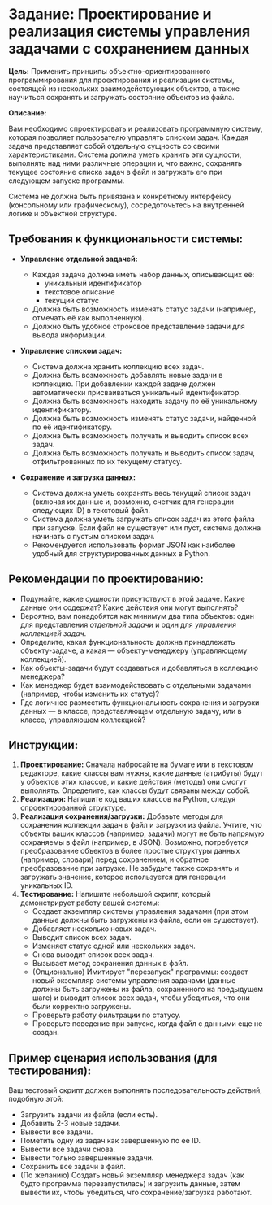 # Задание: Проектирование и реализация системы управления задачами с сохранением данных

**Цель:** Применить принципы объектно-ориентированного программирования для проектирования и реализации системы, состоящей из нескольких взаимодействующих объектов, а также научиться сохранять и загружать состояние объектов из файла.

**Описание:**

Вам необходимо спроектировать и реализовать программную систему, которая позволяет пользователю управлять списком задач. Каждая задача представляет собой отдельную сущность со своими характеристиками. Система должна уметь хранить эти сущности, выполнять над ними различные операции и, что важно, сохранять текущее состояние списка задач в файл и загружать его при следующем запуске программы.

Система не должна быть привязана к конкретному интерфейсу (консольному или графическому), сосредоточьтесь на внутренней логике и объектной структуре.

## Требования к функциональности системы:

* **Управление отдельной задачей:**
    * Каждая задача должна иметь набор данных, описывающих её:
      * уникальный идентификатор
      * текстовое описание
      * текущий статус
    * Должна быть возможность изменять статус задачи (например, отмечать её как выполненную).
    * Должно быть удобное строковое представление задачи для вывода информации.

* **Управление списком задач:**
    * Система должна хранить коллекцию всех задач.
    * Должна быть возможность добавлять новые задачи в коллекцию. При добавлении каждой задаче должен автоматически присваиваться уникальный идентификатор.
    * Должна быть возможность находить задачу по её уникальному идентификатору.
    * Должна быть возможность изменять статус задачи, найденной по её идентификатору.
    * Должна быть возможность получать и выводить список всех задач.
    * Должна быть возможность получать и выводить список задач, отфильтрованных по их текущему статусу.

* **Сохранение и загрузка данных:**
    * Система должна уметь сохранять весь текущий список задач (включая их данные и, возможно, счетчик для генерации следующих ID) в текстовый файл.
    * Система должна уметь загружать список задач из этого файла при запуске. Если файл не существует или пуст, система должна начинать с пустым списком задач.
    * Рекомендуется использовать формат JSON как наиболее удобный для структурированных данных в Python.

## Рекомендации по проектированию:

* Подумайте, какие *сущности* присутствуют в этой задаче. Какие данные они содержат? Какие действия они могут выполнять?
* Вероятно, вам понадобятся как минимум два типа объектов: один для представления *отдельной задачи* и один для *управления коллекцией задач*.
* Определите, какая функциональность должна принадлежать объекту-задаче, а какая — объекту-менеджеру (управляющему коллекцией).
* Как объекты-задачи будут создаваться и добавляться в коллекцию менеджера?
* Как менеджер будет взаимодействовать с отдельными задачами (например, чтобы изменить их статус)?
* Где логичнее разместить функциональность сохранения и загрузки данных — в классе, представляющем отдельную задачу, или в классе, управляющем коллекцией?

## Инструкции:

1.  **Проектирование:** Сначала набросайте на бумаге или в текстовом редакторе, какие классы вам нужны, какие данные (атрибуты) будут у объектов этих классов, и какие действия (методы) они смогут выполнять. Определите, как классы будут связаны между собой.
2.  **Реализация:** Напишите код ваших классов на Python, следуя спроектированной структуре.
3.  **Реализация сохранения/загрузки:** Добавьте методы для сохранения коллекции задач в файл и загрузки из файла. Учтите, что объекты ваших классов (например, задачи) могут не быть напрямую сохраняемы в файл (например, в JSON). Возможно, потребуется преобразование объектов в более простые структуры данных (например, словари) перед сохранением, и обратное преобразование при загрузке. Не забудьте также сохранять и загружать значение, которое используется для генерации уникальных ID.
4.  **Тестирование:** Напишите небольшой скрипт, который демонстрирует работу вашей системы:
    * Создает экземпляр системы управления задачами (при этом данные должны быть загружены из файла, если он существует).
    * Добавляет несколько новых задач.
    * Выводит список всех задач.
    * Изменяет статус одной или нескольких задач.
    * Снова выводит список всех задач.
    * Вызывает метод сохранения данных в файл.
    * (Опционально) Имитирует "перезапуск" программы: создает новый экземпляр системы управления задачами (данные должны быть загружены из файла, сохраненного на предыдущем шаге) и выводит список всех задач, чтобы убедиться, что они были корректно загружены.
    * Проверьте работу фильтрации по статусу.
    * Проверьте поведение при запуске, когда файл с данными еще не создан.

## Пример сценария использования (для тестирования):

Ваш тестовый скрипт должен выполнять последовательность действий, подобную этой:

* Загрузить задачи из файла (если есть).
* Добавить 2-3 новые задачи.
* Вывести все задачи.
* Пометить одну из задач как завершенную по ее ID.
* Вывести все задачи снова.
* Вывести только завершенные задачи.
* Сохранить все задачи в файл.
* (По желанию) Создать новый экземпляр менеджера задач (как будто программа перезапустилась) и загрузить данные, затем вывести их, чтобы убедиться, что сохранение/загрузка работают.